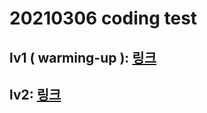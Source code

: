 # 20210306 coding test



## lv1 ( warming-up ): [링크](https://programmers.co.kr/learn/courses/30/lessons/72410) 


## lv2: [링크]()
